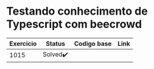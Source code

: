 # Testando conhecimento de Typescript com beecrowd

| Exercicio | Status | Codigo base | Link |
| --------- | ------ | ----------- | ---- |
| 1015| Solved✔️|  | 
